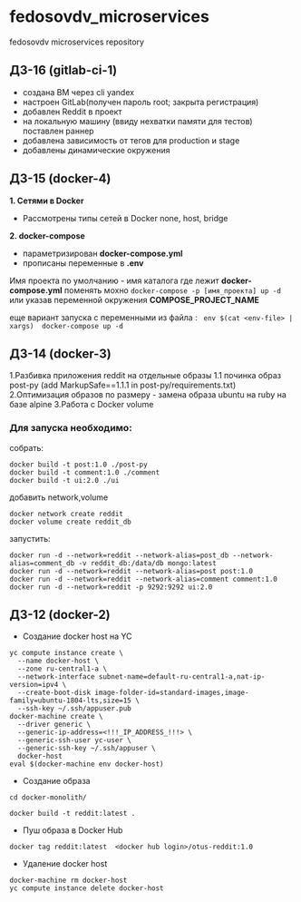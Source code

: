 # fedosovdv_microservices
fedosovdv microservices repository

## ДЗ-16 (gitlab-ci-1)
- создана ВМ через cli yandex
- настроен GitLab(получен пароль root; закрыта регистрация)
- добавлен Reddit в проект
- на локальную машину (ввиду нехватки памяти для тестов) поставлен раннер
- добавлена зависимость от тегов для production и stage
- добавлены динамические окружения

## ДЗ-15 (docker-4)
**1. Сетями в Docker**
- Рассмотрены типы сетей в Docker none, host, bridge

**2. docker-compose**
- параметризирован **docker-compose.yml**
- прописаны переменные в **.env**

Имя проекта по умолчанию - имя каталога где лежит  **docker-compose.yml**
поменять мохно `docker-compose -p [имя_проекта] up -d` или указав переменной окружения **COMPOSE_PROJECT_NAME**


еще вариант запуска с переменными из файла : ```
env $(cat <env-file> | xargs)  docker-compose up -d```


## ДЗ-14 (docker-3)
1.Разбивка приложения reddit на отдельные образы
1.1 починка образ post-py (add MarkupSafe==1.1.1 in post-py/requirements.txt)
2.Оптимизация образов по размеру  - замена образа ubuntu на ruby на базе alpine
3.Работа с Docker volume


### Для запуска необходимо:
собрать:
```
docker build -t post:1.0 ./post-py
docker build -t comment:1.0 ./comment
docker build -t ui:2.0 ./ui
```
добавить network,volume
```
docker network create reddit
docker volume create reddit_db
```
запустить:
```
docker run -d --network=reddit --network-alias=post_db --network-alias=comment_db -v reddit_db:/data/db mongo:latest
docker run -d --network=reddit --network-alias=post post:1.0
docker run -d --network=reddit --network-alias=comment comment:1.0
docker run -d --network=reddit -p 9292:9292 ui:2.0
```

## ДЗ-12 (docker-2)

* Создание docker host на YC
```
yc compute instance create \
  --name docker-host \
  --zone ru-central1-a \
  --network-interface subnet-name=default-ru-central1-a,nat-ip-version=ipv4 \
  --create-boot-disk image-folder-id=standard-images,image-family=ubuntu-1804-lts,size=15 \
  --ssh-key ~/.ssh/appuser.pub
docker-machine create \
  --driver generic \
  --generic-ip-address=<!!!_IP_ADDRESS_!!!> \
  --generic-ssh-user yc-user \
  --generic-ssh-key ~/.ssh/appuser \
  docker-host
eval $(docker-machine env docker-host)
```
* Создание образа

```
cd docker-monolith/

docker build -t reddit:latest .
```
* Пуш образа в Docker Hub

```
docker tag reddit:latest  <docker hub login>/otus-reddit:1.0
```

* Удаление docker host

```
docker-machine rm docker-host
yc compute instance delete docker-host
```
